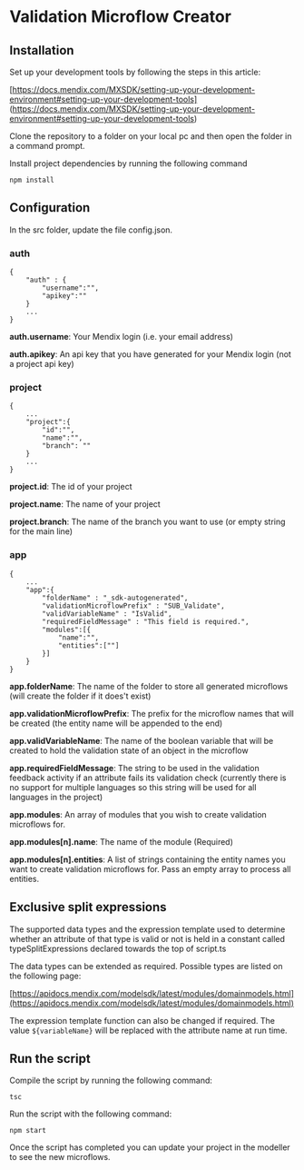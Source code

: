 # Validation Microflow Creator
## Installation
Set up your development tools by following the steps in this article:

[https://docs.mendix.com/MXSDK/setting-up-your-development-environment#setting-up-your-development-tools] (https://docs.mendix.com/MXSDK/setting-up-your-development-environment#setting-up-your-development-tools)

Clone the repository to a folder on your local pc and then open the folder in a command prompt. 

Install project dependencies by running the following command

`npm install`

## Configuration

In the src folder, update the file config.json.

### auth

```
{
    "auth" : {
        "username":"",
        "apikey":""
    }
    ...
}
```

**auth.username**: Your Mendix login (i.e. your email address)

**auth.apikey**: An api key that you have generated for your Mendix login (not a project api key)

### project
```
{
    ...
    "project":{
        "id":"",
        "name":"",
        "branch": ""
    }
    ...
}
```

**project.id**: The id of your project

**project.name**: The name of your project

**project.branch**: The name of the branch you want to use (or empty string for the main line)

### app
```
{
    ...
    "app":{
        "folderName" : "_sdk-autogenerated",
        "validationMicroflowPrefix" : "SUB_Validate",
        "validVariableName" : "IsValid",
        "requiredFieldMessage" : "This field is required.",
        "modules":[{
            "name":"",
            "entities":[""]
        }]
    }
}
```

**app.folderName**: The name of the folder to store all generated microflows (will create the folder if it does't exist)

**app.validationMicroflowPrefix**: The prefix for the microflow names that will be created (the entity name will be appended to the end)

**app.validVariableName**: The name of the boolean variable that will be created to hold the validation state of an object in the microflow

**app.requiredFieldMessage**: The string to be used in the validation feedback activity if an attribute fails its validation check (currently there is no support for multiple languages so this string will be used for all languages in the project)

**app.modules**: An array of modules that you wish to create validation microflows for.

**app.modules[n].name**: The name of the module (Required)

**app.modules[n].entities**: A list of strings containing the entity names you want to create validation microflows for. Pass an empty array to process all entities.

## Exclusive split expressions
The supported data types and the expression template used to determine whether an attribute of that type is valid or not is held in a constant called typeSplitExpressions declared towards the top of script.ts

The data types can be extended as required. Possible types are listed on the following page:

[https://apidocs.mendix.com/modelsdk/latest/modules/domainmodels.html](https://apidocs.mendix.com/modelsdk/latest/modules/domainmodels.html)

The expression template function can also be changed if required. The value `${variableName}` will be replaced with the attribute name at run time.  

## Run the script
Compile the script by running the following command:

`tsc`

Run the script with the following command:

`npm start`

Once the script has completed you can update your project in the modeller to see the new microflows.